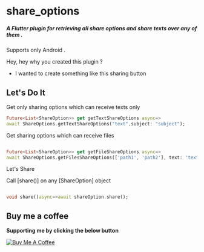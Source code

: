 # share_options 

##### A Flutter plugin for retrieving all share options and share texts over any of them .


Supports only Android . 

Hey, hey why you created this plugin ? 

- I wanted to create something like this sharing button 


## Let's Do It


Get only sharing options which can receive texts only 



```dart
Future<List<ShareOption>> get getTextShareOptions async=>
await ShareOptions.getTextShareOptions("text",subject: "subject");
```

Get  sharing options which can receive files 
  ```dart

Future<List<ShareOption>> get getFileShareOptions async=>
await ShareOptions.getFilesShareOptions(['path1', 'path2'], text: 'text',subject: 'subject');

```
Let's Share  

Call [share()] on any [ShareOption] object 

```dart

void share()async=>await shareOption.share();

```  


## Buy me a coffee 

**Supporting me by clicking the below button** 

<a href="https://www.buymeacoffee.com/mogaber" target="_blank"><img src="https://www.buymeacoffee.com/assets/img/custom_images/orange_img.png" alt="Buy Me A Coffee" style="height: auto !important;width: auto !important;" ></a>


 
